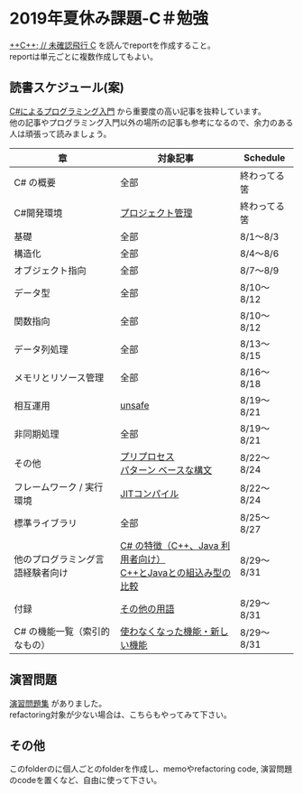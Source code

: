 # 2019年夏休み課題-C＃勉強
[++C++; // 未確認飛行 C](https://ufcpp.net/) を読んでreportを作成すること。  
reportは単元ごとに複数作成してもよい。

## 読書スケジュール(案)
[C#によるプログラミング入門](https://ufcpp.net/study/csharp/) から重要度の高い記事を抜粋しています。  
他の記事やプログラミング入門以外の場所の記事も参考になるので、余力のある人は頑張って読みましょう。

|章|対象記事|Schedule|
|-|-|-|
|C# の概要|全部|終わってる筈|
|C#開発環境|[プロジェクト管理](https://ufcpp.net/study/csharp/devenv/vs_project/)|終わってる筈|
|基礎|全部|8/1〜8/3|
|構造化|全部|8/4〜8/6|
|オブジェクト指向|全部|8/7〜8/9|
|データ型|全部|8/10〜8/12|
|関数指向|全部|8/10〜8/12|
|データ列処理|全部|8/13〜8/15|
|メモリとリソース管理|全部|8/16〜8/18|
|相互運用|[unsafe](https://ufcpp.net/study/csharp/sp_unsafe.html)|8/19〜8/21|
|非同期処理|全部|8/19〜8/21|
|その他|[プリプロセス](https://ufcpp.net/study/csharp/sp_preprocess.html)  <br />[パターン ベースな構文](https://ufcpp.net/study/csharp/misc/miscpatternbased/)|8/22〜8/24|
|フレームワーク / 実行環境|[JITコンパイル](https://ufcpp.net/study/csharp/framework/fwjitcompilation/)|8/22〜8/24|
|標準ライブラリ|全部|8/25〜8/27|
|他のプログラミング言語経験者向け| [C# の特徴（C++、Java 利用者向け）](https://ufcpp.net/study/csharp/ab_csspec.html)<br />[C++とJavaとの組込み型の比較](https://ufcpp.net/study/csharp/cmp_type.html)|8/29〜8/31|
|付録|[その他の用語](https://ufcpp.net/study/csharp/ap_term.html)|8/29〜8/31|
|C# の機能一覧（索引的なもの）|[使わなくなった機能・新しい機能](https://ufcpp.net/study/csharp/ap_modern.html)|8/29〜8/31|

## 演習問題
[演習問題集](https://ufcpp.net/study/csharp/exercise.html) がありました。  
refactoring対象が少ない場合は、こちらもやってみて下さい。

## その他  
このfolderのに個人ごとのfolderを作成し、memoやrefactoring code, 演習問題のcodeを置くなど、自由に使って下さい。
